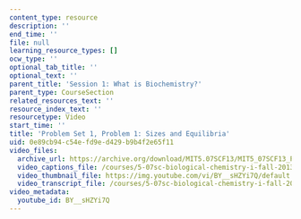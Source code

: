 ```yaml
---
content_type: resource
description: ''
end_time: ''
file: null
learning_resource_types: []
ocw_type: ''
optional_tab_title: ''
optional_text: ''
parent_title: 'Session 1: What is Biochemistry?'
parent_type: CourseSection
related_resources_text: ''
resource_index_text: ''
resourcetype: Video
start_time: ''
title: 'Problem Set 1, Problem 1: Sizes and Equilibria'
uid: 0e89cb94-c54e-fd9e-d429-b9b4f2e65f11
video_files:
  archive_url: https://archive.org/download/MIT5.07SCF13/MIT5_07SCF13_Pset1_Q1_300k.mp4
  video_captions_file: /courses/5-07sc-biological-chemistry-i-fall-2013/42dc2d7f7d635143a22107e50cfb58ed_BY__sHZYi7Q.vtt
  video_thumbnail_file: https://img.youtube.com/vi/BY__sHZYi7Q/default.jpg
  video_transcript_file: /courses/5-07sc-biological-chemistry-i-fall-2013/f1402d85f50b348dd97dfbbeb5137b90_BY__sHZYi7Q.pdf
video_metadata:
  youtube_id: BY__sHZYi7Q
---
```

